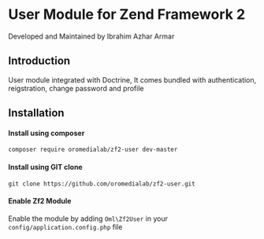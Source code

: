 User Module for Zend Framework 2
=============
Developed and Maintained by Ibrahim Azhar Armar

Introduction
------------
User module integrated with Doctrine, It comes bundled with authentication, reigstration, change password and profile

Installation
------------

#### Install using composer
```
composer require oromedialab/zf2-user dev-master
```

#### Install using GIT clone
```
git clone https://github.com/oromedialab/zf2-user.git
```

#### Enable Zf2 Module
Enable the module by adding `Oml\Zf2User` in your `config/application.config.php` file
